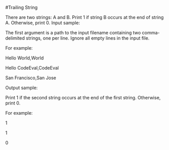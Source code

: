 #Trailing String

 There are two strings: A and B. Print 1 if string B occurs at the end of string A. Otherwise, print 0.
Input sample:

The first argument is a path to the input filename containing two comma-delimited strings, one per line. Ignore all empty lines in the input file.

For example:

Hello World,World

Hello CodeEval,CodeEval

San Francisco,San Jose

Output sample:

Print 1 if the second string occurs at the end of the first string. Otherwise, print 0.

For example:

1

1

0


